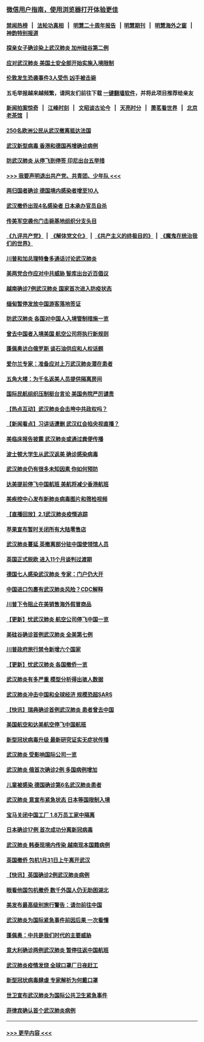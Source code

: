 ### [微信用户指南，使用浏览器打开体验更佳](https://github.com/gfw-breaker/banned-news1/blob/master/indexes/wechat-guide.md?t=0)
#### [禁闻热榜](热点新闻.md?t=0)  &nbsp;&nbsp;|&nbsp;&nbsp; [法轮功真相](https://github.com/gfw-breaker/truth/blob/master/README.md?t=0) &nbsp;&nbsp;|&nbsp;&nbsp; [明慧二十周年报告](https://github.com/gfw-breaker/mh-reports/blob/master/README.md?t=0) &nbsp;&nbsp;|&nbsp;&nbsp;[明慧期刊](https://github.com/gfw-breaker/mh-qikan) &nbsp;&nbsp;|&nbsp;&nbsp; [明慧海外之窗](https://github.com/gfw-breaker/mh-news/blob/master/README.md?t=0) &nbsp;&nbsp;|&nbsp;&nbsp; [神韵特别报道](https://github.com/gfw-breaker/mh-news/blob/master/shenyun.md?t=0)
#### [探亲女子确诊染上武汉肺炎 加州硅谷第二例](../pages/nsc418/n11839784.md?t=02031411) 
#### [应对武汉肺炎 美国土安全部开始实施入境限制](../pages/nsc418/n11839729.md?t=02031411) 
#### [伦敦发生恐袭事件3人受伤 凶手被击毙](../pages/nsc418/n11839442.md?t=02031411) 
#### 五毛举报越来越频繁，请网友们前往下载 [一键翻墙软件](https://github.com/gfw-breaker/ssr-accounts)，并将此项目推荐给亲友
#### [新闻拍案惊奇](https://github.com/gfw-breaker/banned-news1/blob/master/pages/link4.md) &nbsp;&nbsp;|&nbsp;&nbsp; [江峰时刻](https://github.com/gfw-breaker/banned-news1/blob/master/pages/link4.md) &nbsp;&nbsp;|&nbsp;&nbsp; [文昭谈古论今](https://github.com/gfw-breaker/banned-news1/blob/master/pages/link4.md) &nbsp;&nbsp;|&nbsp;&nbsp; [天亮时分](https://github.com/gfw-breaker/banned-news1/blob/master/pages/link4.md) &nbsp;&nbsp;|&nbsp;&nbsp; [萧茗看世界](https://github.com/gfw-breaker/banned-news1/blob/master/pages/link4.md) &nbsp;&nbsp;|&nbsp;&nbsp; [北京老茶馆](https://github.com/gfw-breaker/banned-news1/blob/master/pages/link4.md) &nbsp;&nbsp;|&nbsp;&nbsp; 
#### [250名欧洲公民从武汉撤离抵达法国](../pages/nsc418/n11839438.md?t=02031411) 
#### [武汉新型病毒 香港和德国再增确诊病例](../pages/nsc418/n11839381.md?t=02031411) 
#### [防武汉肺炎 从停飞到停签 印尼出台五举措](../pages/nsc418/n11839282.md?t=02031411) 
#### [>>> 我要声明退出共产党、共青团、少年队 <<<](https://github.com/begood0513/goodnews/blob/master/quit/letter.md) 
#### [两归国者确诊 德国境内感染者增至10人](../pages/nsc418/n11839164.md?t=02031411) 
#### [武汉撤侨出现4名感染者 日本承办官员自杀](../pages/nsc418/n11839044.md?t=02031411) 
#### [传美军空袭也门击毙基地组织分支头目](../pages/nsc418/n11839210.md?t=02031411) 
#### [《九评共产党》](https://github.com/begood0513/9ping.md/blob/master/README.md) &nbsp;|&nbsp; [《解体党文化》](../../../../jtdwh.md/blob/master/README.md)  &nbsp;|&nbsp; [《共产主义的终极目的》](../../../../gczydzjmd.md/blob/master/README.md) &nbsp;|&nbsp; [《魔鬼在统治我们的世界》](../../../../mgztzwmdsj.md/blob/master/README.md) 
#### [川普和加总理特鲁多通话讨论武汉肺炎](../pages/nsc418/n11839128.md?t=02031411) 
#### [美两党合作应对中共威胁 智库出台近百倡议](../pages/nsc418/n11838437.md?t=02031411) 
#### [越南确诊7例武汉肺炎 国家首次进入防疫状态](../pages/nsc418/n11838860.md?t=02031411) 
#### [缅甸暂停发放中国游客落地签证](../pages/nsc418/n11838730.md?t=02031411) 
#### [防武汉肺炎 各国对中国人入境管制措施一览](../pages/nsc418/n11838726.md?t=02031411) 
#### [曾去中国者入境美国 航空公司将执行新规则](../pages/nsc418/n11838375.md?t=02031411) 
#### [蓬佩奥访白俄罗斯 谈石油供应和人权话题](../pages/nsc418/n11838242.md?t=02031411) 
#### [爱尔兰专家：准备应对上万武汉肺炎潜在患者](../pages/nsc418/n11837978.md?t=02031411) 
#### [五角大楼：为千名返美人员提供隔离房间](../pages/nsc418/n11837831.md?t=02031411) 
#### [国际民航组织压制挺台言论 美国务院严厉谴责](../pages/nsc418/n11837791.md?t=02031411) 
#### [【热点互动】武汉肺炎会击垮中共政权吗？](../pages/nsc418/n11837779.md?t=02031411) 
#### [【新闻看点】习讲话遭删 武汉红会掐央视直播？](../pages/nsc418/n11837573.md?t=02031411) 
#### [美临床报告披露 武汉肺炎或通过粪便传播](../pages/nsc418/n11837626.md?t=02031411) 
#### [波士顿大学生从武汉返美 确诊感染病毒](../pages/nsc418/n11837580.md?t=02031411) 
#### [武汉肺炎仍有很多未知因素 你如何预防](../pages/nsc418/n11837666.md?t=02031411) 
#### [达美提前停飞中国航班 美航将减少香港航班](../pages/nsc418/n11837649.md?t=02031411) 
#### [美疾控中心发布新肺炎病毒图片和筛检视频](../pages/nsc418/n11837491.md?t=02031411) 
#### [【直播回放】2.1武汉肺炎疫情追踪](../pages/nsc418/n11837232.md?t=02031411) 
#### [苹果宣布暂时关闭所有大陆零售店](../pages/nsc418/n11837097.md?t=02031411) 
#### [武汉肺炎蔓延 英撤离部分驻中国使领馆人员](../pages/nsc418/n11837061.md?t=02031411) 
#### [英国正式脱欧 进入11个月谈判过渡期](../pages/nsc418/n11836911.md?t=02031411) 
#### [德国七人感染武汉肺炎 专家：门户仍大开](../pages/nsc418/n11836344.md?t=02031411) 
#### [中国进口包裹有武汉肺炎风险？CDC解释](../pages/nsc418/n11836321.md?t=02031411) 
#### [川普下令阻止在美销售海外假冒商品](../pages/nsc418/n11836261.md?t=02031411) 
#### [【更新】忧武汉肺炎 航空公司停飞中国一览](../pages/nsc418/n11835931.md?t=02031411) 
#### [美硅谷确诊首例武汉肺炎 全美第七例](../pages/nsc418/n11836093.md?t=02031411) 
#### [川普政府旅行禁令新增六个国家](../pages/nsc418/n11836083.md?t=02031411) 
#### [【更新】忧武汉肺炎 各国撤侨一览](../pages/nsc418/n11835673.md?t=02031411) 
#### [武汉肺炎有多严重 模型分析得出骇人数据](../pages/nsc418/n11835829.md?t=02031411) 
#### [武汉肺炎冲击中国和全球经济 规模恐超SARS](../pages/nsc418/n11835652.md?t=02031411) 
#### [【快讯】瑞典确诊首例武汉肺炎 患者曾去中国](../pages/nsc418/n11835675.md?t=02031411) 
#### [美国航空和达美航空停飞中国航班](../pages/nsc418/n11835567.md?t=02031411) 
#### [新型冠状病毒升级 最新研究证实无症状传播](../pages/nsc418/n11835589.md?t=02031411) 
#### [武汉肺炎 受影响国际公司一览](../pages/nsc418/n11835538.md?t=02031411) 
#### [武汉肺炎 俄首次确诊2例 多国病例增加](../pages/nsc418/n11835295.md?t=02031411) 
#### [儿童被感染 德国确诊第6名武汉肺炎患者](../pages/nsc418/n11835338.md?t=02031411) 
#### [武汉肺炎 意宣布紧急状态 日本等国限制入境](../pages/nsc418/n11835062.md?t=02031411) 
#### [宝马关闭中国工厂 1.8万员工家中隔离](../pages/nsc418/n11835128.md?t=02031411) 
#### [日本确诊17例 首次成功分离新冠病毒](../pages/nsc418/n11834975.md?t=02031411) 
#### [武汉肺炎 韩泰现境内传染 越南现本国籍病例](../pages/nsc418/n11834857.md?t=02031411) 
#### [英国撤侨 包机1月31日上午离开武汉](../pages/nsc418/n11834808.md?t=02031411) 
#### [【快讯】英国确诊2例武汉肺炎病例](../pages/nsc418/n11834824.md?t=02031411) 
#### [眼看他国包机撤侨 数千外国人仍无助困湖北](../pages/nsc418/n11834010.md?t=02031411) 
#### [美发布最高级别旅行警告：请勿前往中国](../pages/nsc418/n11834038.md?t=02031411) 
#### [武汉肺炎为国际紧急事件前因后果 一次看懂](../pages/nsc418/n11833893.md?t=02031411) 
#### [蓬佩奥：中共是我们时代的主要威胁](../pages/nsc418/n11833434.md?t=02031411) 
#### [意大利确诊两例武汉肺炎 暂停往返中国航班](../pages/nsc418/n11833483.md?t=02031411) 
#### [武汉肺炎疫情发烧 全球口罩厂日夜赶工](../pages/nsc418/n11833528.md?t=02031411) 
#### [新型冠状病毒肆虐 专家解析为何戴口罩](../pages/nsc418/n11833332.md?t=02031411) 
#### [世卫宣布武汉肺炎为国际公共卫生紧急事件](../pages/nsc418/n11833455.md?t=02031411) 
#### [菲律宾确认首个武汉肺炎病例](../pages/nsc418/n11833162.md?t=02031411) 

----
#### [ >>> 更早内容 <<< ](../indexes/nsc418-earlier.md)

